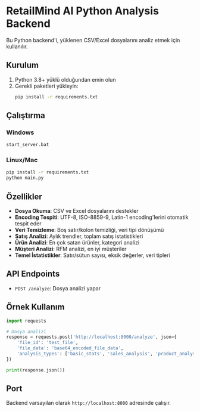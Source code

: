 # RetailMind AI Python Analysis Backend

Bu Python backend'i, yüklenen CSV/Excel dosyalarını analiz etmek için kullanılır.

## Kurulum

1. Python 3.8+ yüklü olduğundan emin olun
2. Gerekli paketleri yükleyin:
   ```bash
   pip install -r requirements.txt
   ```

## Çalıştırma

### Windows
```bash
start_server.bat
```

### Linux/Mac
```bash
pip install -r requirements.txt
python main.py
```

## Özellikler

- **Dosya Okuma**: CSV ve Excel dosyalarını destekler
- **Encoding Tespiti**: UTF-8, ISO-8859-9, Latin-1 encoding'lerini otomatik tespit eder
- **Veri Temizleme**: Boş satır/kolon temizliği, veri tipi dönüşümü
- **Satış Analizi**: Aylık trendler, toplam satış istatistikleri
- **Ürün Analizi**: En çok satan ürünler, kategori analizi
- **Müşteri Analizi**: RFM analizi, en iyi müşteriler
- **Temel İstatistikler**: Satır/sütun sayısı, eksik değerler, veri tipleri

## API Endpoints

- `POST /analyze`: Dosya analizi yapar

## Örnek Kullanım

```python
import requests

# Dosya analizi
response = requests.post('http://localhost:8000/analyze', json={
    'file_id': 'test_file',
    'file_data': 'base64_encoded_file_data',
    'analysis_types': ['basic_stats', 'sales_analysis', 'product_analysis', 'customer_analysis']
})

print(response.json())
```

## Port

Backend varsayılan olarak `http://localhost:8000` adresinde çalışır.

